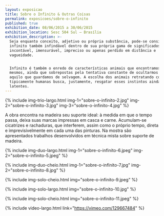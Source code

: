 ```yaml
---
layout: exposicao
title: Sobre o Infinito & Outras Coisas
permalink: exposicoes/sobre-o-infinito
published: true
exhibition_date: 08/06/2015 a 30/06/2015
exhibition_location: Sesc 504 Sul – Brasília
exhibition_description: >-
  Seja enquanto conceito, adjetivo ou própria substância, pode-se considerar o
  infinito também infindável dentro de sua própria gama de significados&colon;
  incontável, imensurável, impreciso ou apenas perdido em distância e
  vagueidade.


  Infinito é também o enredo de características animais que encontramos em nós
  mesmos, ainda que sobrepostas pela tentativa constante de ocultarmos tudo
  aquilo que guardamos de selvagem. A escolha dos animais retratando condições
  tipicamente humanas busca, justamente, resgatar esses instintos ainda
  latentes.
---
```


{% include img-trio-largo.html
	img-1="sobre-o-infinito-2.jpg"
	img-2="sobre-o-infinito-3.jpg"
	img-3="sobre-o-infinito-4.jpg" 
%}

A obra encontra na madeira seu suporte ideal: à medida em que o tempo passa, deixa suas marcas impressas em casca e carne. Acumulam-se cicatrizes e rachaduras, que interferem, assim como o próprio tempo, direta e imprevisivelmente em cada uma das pinturas. Na mostra são apresentados trabalhos desenvolvidos em técnica mista sobre suporte de madeira.

{% include img-duo-largo.html
	img-1="sobre-o-infinito-6.jpeg"
	img-2="sobre-o-infinito-5.jpeg" 
%}

{% include img-duo-cheio.html
	img-1="sobre-o-infinito-7.jpg"
	img-2="sobre-o-infinito-8.jpg" 
%}

{% include img-solo-cheio.html
	img="sobre-o-infinito-9.jpeg" 
%}

{% include img-solo-largo.html
	img="sobre-o-infinito-10.jpg" 
%}

{% include img-solo-cheio.html
	img="sobre-o-infinito-11.jpeg" 
%}

{% include video-largo.html
	link="https://vimeo.com/129667484" 
%}
